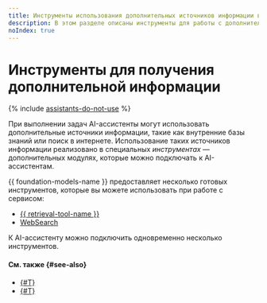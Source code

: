 ```yaml
---
title: Инструменты использования дополнительных источников информации в {{ assistant-api }}
description: В этом разделе описаны инструменты для работы с дополнительными источниками информации в {{ assistant-api }} при реализации сценариев RAG и их возможности.
noIndex: true
---
```


# Инструменты для получения дополнительной информации

{% include [assistants-do-not-use](../../../../_includes/ai-studio/ai-assistant-disclaimer.md) %}

При выполнении задач AI-ассистенты могут использовать дополнительные источники информации, такие как внутренние базы знаний или поиск в интернете. Использование таких источников информации реализовано в специальных _инструментах_ — дополнительных модулях, которые можно подключать к AI-ассистентам.

{{ foundation-models-name }} предоставляет несколько готовых инструментов, которые вы можете использовать при работе с сервисом:

* [{{ retrieval-tool-name }}](./vector-store.md)
* [WebSearch](./web-search.md)

К AI-ассистенту можно подключить одновременно несколько инструментов.

#### См. также {#see-also}

* [{#T}](../../../operations/assistant/create-with-searchindex.md)
* [{#T}](../../../operations/assistant/create-with-websearch.md)